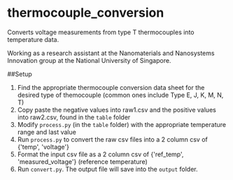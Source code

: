# thermocouple_conversion
Converts voltage measurements from type T thermocouples into temperature data.

Working as a research assistant at the Nanomaterials and Nanosystems Innovation group at the National University of Singapore.

##Setup
1. Find the appropriate thermocouple conversion data sheet for the desired type of themocouple (common ones include Type E, J, K, M, N, T)
2. Copy paste the negative values into raw1.csv and the positive values into raw2.csv, found in the `table` folder
3. Modify `process.py` (in the `table` folder) with the appropriate temperature range and last value
4. Run `process.py` to convert the raw csv files into a 2 column csv of {'temp', 'voltage'}
5. Format the input csv file as a 2 column csv of {'ref_temp', 'measured_voltage'} (reference temperature)
6. Run `convert.py`. The output file will save into the `output` folder.